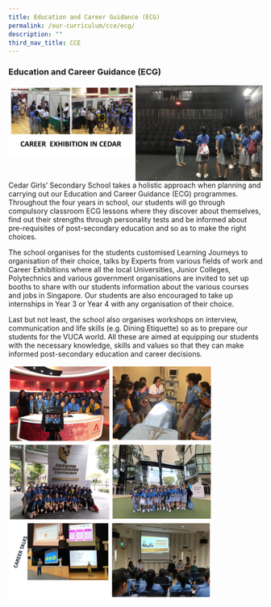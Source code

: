 ```yaml
---
title: Education and Career Guidance (ECG)
permalink: /our-curriculum/cce/ecg/
description: ""
third_nav_title: CCE
---
```

### Education and Career Guidance (ECG)

<img src="/images/ecg1.png" style="width:50%" align=left>
<img src="/images/ecg2.png" style="width:50%" align=left>


Cedar Girls’ Secondary School takes a holistic approach when planning and carrying out our Education and Career Guidance (ECG) programmes. Throughout the four years in school, our students will go through compulsory classroom ECG lessons where they discover about themselves, find out their strengths through personality tests and be informed about pre-requisites of post-secondary education and so as to make the right choices.   

  

The school organises for the students customised Learning Journeys to organisation of their choice, talks by Experts from various fields of work and Career Exhibitions where all the local Universities, Junior Colleges, Polytechnics and various government organisations are invited to set up booths to share with our students information about the various courses and jobs in Singapore. Our students are also encouraged to take up internships in Year 3 or Year 4 with any organisation of their choice. 

  

Last but not least, the school also organises workshops on interview, communication and life skills (e.g. Dining Etiquette) so as to prepare our students for the VUCA world. All these are aimed at equipping our students with the necessary knowledge, skills and values so that they can make informed post-secondary education and career decisions.

<img src="/images/ecg3.png" style="width:80%">
<img src="/images/ecg4.png" style="width:80%">
<img src="/images/ecg5.png" style="width:80%">